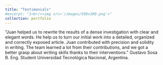 ```yaml
---
title: "Testimonials"
#excerpt: "1<br/><img src='/images/500x300.png'>"
collection: portfolio
---
```


"Juan helped us to rewrite the results of a dense investigation with clear and elegant words. He help us to turn our initial work into a detailed, organized and correctly exposed article. Juan contributed with precision and solidity in writing. The team learned a lot from their contributions, and we got a better grasp about writing skills thanks to their interventions."
Gustavo Sosa
B. Eng. Student
Universidad Tecnológica Nacional, Argentina.

